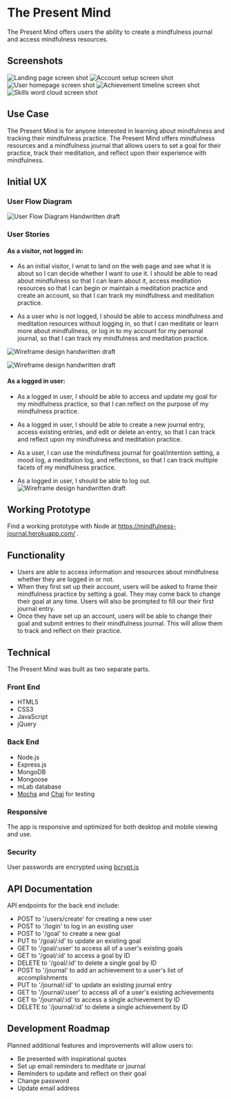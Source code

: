 # The Present Mind

The Present Mind offers users the ability to create a mindfulness journal and access mindfulness resources.

## Screenshots
![Landing page screen shot](https://github.com/Marjona6/not-just-luck-thinkful-full-stack-capstone/blob/master/public/img/njl01.png)
![Account setup screen shot](https://github.com/Marjona6/not-just-luck-thinkful-full-stack-capstone/blob/master/public/img/njl02.png)
![User homepage screen shot](https://github.com/Marjona6/not-just-luck-thinkful-full-stack-capstone/blob/master/public/img/njl03.png)
![Achievement timeline screen shot](https://github.com/Marjona6/not-just-luck-thinkful-full-stack-capstone/blob/master/public/img/njl04.png)
![Skills word cloud screen shot](https://github.com/Marjona6/not-just-luck-thinkful-full-stack-capstone/blob/master/public/img/njl05.png)

## Use Case
The Present Mind is for anyone interested in learning about mindfulness and tracking their mindfulness practice. The Present Mind offers mindfulness resources and a mindfulness journal that allows users to set a goal for their practice, track their meditation, and reflect upon their experience with mindfulness.

## Initial UX

### User Flow Diagram

![User Flow Diagram Handwritten draft](https://github.com/jgmil/mindfulness-journal-node-capstone/blob/master/public/img/IMG_20180425_165402.jpg?raw=true)

### User Stories

#### As a visitor, not logged in:

* As an initial visitor, I wnat to land on the web page and see what it is about so I can decide whether I want to use it. I should be able to read about mindfulness so that I can learn about it, access meditation resources so that I can begin or maintain a meditation practice and create an account, so that I can track my mindfulness and meditation practice.

* As a user who is not logged, I should be able to access mindfulness and meditation resources without logging in, so that I can meditate or learn more about mindfullness, or log in to my account for my personal journal, so that I can track my mindfulness and meditation practice.

![Wireframe design handwritten draft](https://github.com/jgmil/mindfulness-journal-node-capstone/blob/master/public/img/IMG_20180425_163423.jpg?raw=true)

![Wireframe design handwritten draft](https://github.com/jgmil/mindfulness-journal-node-capstone/blob/master/public/img/IMG_20180425_163427.jpg?raw=true)

#### As a logged in user:

* As a logged in user, I should be able to access and update my goal for my mindfulness practice,
so that I can reflect on the purpose of my mindfulness practice.

* As a logged in user, I should be able to create a new journal entry, access existing entries, and edit or delete an entry, so that I can
track and reflect upon my mindfulness and meditation practice.

* As a user, I can use the minduflness journal for goal/intention setting, a mood log, a meditation log, and reflections, so that I can track multiple facets of my mindfulness practice.

* As a logged in user, I should be able to log out.
![Wireframe design handwritten draft](https://github.com/jgmil/mindfulness-journal-node-capstone/blob/master/public/img/IMG_20180425_163445.jpg?raw=true)


## Working Prototype
Find a working prototype with Node at https://mindfulness-journal.herokuapp.com/ .

## Functionality
* Users are able to access information and resources about mindfulness whether they are logged in or not.
* When they first set up their account, users will be asked to frame their mindfulness practice by setting a goal. They may come back to change their goal at any time. Users will also be prompted to fill our their first journal entry.
* Once they have set up an account, users will be able to change their goal and submit entries to their mindfulness journal. This will allow them to track and reflect on their practice.

## Technical
The Present Mind was built as two separate parts.

### Front End

* HTML5
* CSS3
* JavaScript
* jQuery

### Back End

* Node.js
* Express.js
* MongoDB
* Mongoose
* mLab database
* [Mocha](https://mochajs.org) and [Chai](http://chaijs.com/) for testing


### Responsive
The app is responsive and optimized for both desktop and mobile viewing and use.

### Security

User passwords are encrypted using [bcrypt.js](https://github.com/dcodeIO/bcrypt.js)

## API Documentation
API endpoints for the back end include:
* POST to '/users/create' for creating a new user
* POST to '/login' to log in an existing user
* POST to '/goal' to create a new goal
* PUT to '/goal/:id' to update an existing goal
* GET to '/goal/:user' to access all of a user's existing goals
* GET to '/goal/:id' to access a goal by ID
* DELETE to '/goal/:id' to delete a single goal by ID
* POST to '/journal' to add an achievement to a user's list of accomplishments
* PUT to '/journal/:id' to update an existing journal entry
* GET to '/journal/:user' to access all of a user's existing achievements
* GET to '/journal/:id' to access a single achievement by ID
* DELETE to '/journal/:id' to delete a single achievement by ID

## Development Roadmap
Planned additional features and improvements will allow users to:
* Be presented with inspirational quotes
* Set up email reminders to meditate or journal
* Reminders to update and reflect on their goal
* Change password
* Update email address
